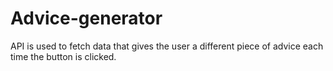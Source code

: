 # Advice-generator
API is used to fetch data that gives the user a different piece of advice each time the button is clicked.
